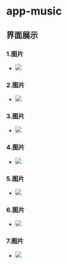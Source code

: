 # app-music

## 界面展示
### 1.图片
* 
     <img src="./src/assets/01.png">
### 2.图片
* 
     <img src="./src/assets/02.png">
### 3.图片
* 
    <img src="./src/assets/03.png">
### 4.图片
* 
     <img src="./src/assets/04.png">               
### 5.图片
* 
     <img src="./src/assets/05.png">
### 6.图片
* 
     <img src="./src/assets/06.png">    
### 7.图片
* 
     <img src="./src/assets/07.png">        